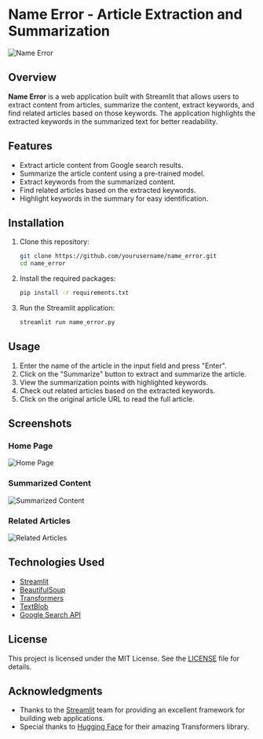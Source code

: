 # Name Error - Article Extraction and Summarization

![Name Error](images/name_error_logo.png)

## Overview

**Name Error** is a web application built with Streamlit that allows users to extract content from articles, summarize the content, extract keywords, and find related articles based on those keywords. The application highlights the extracted keywords in the summarized text for better readability.

## Features

- Extract article content from Google search results.
- Summarize the article content using a pre-trained model.
- Extract keywords from the summarized content.
- Find related articles based on the extracted keywords.
- Highlight keywords in the summary for easy identification.

## Installation

1. Clone this repository:
    ```bash
    git clone https://github.com/yourusername/name_error.git
    cd name_error
    ```

2. Install the required packages:
    ```bash
    pip install -r requirements.txt
    ```

3. Run the Streamlit application:
    ```bash
    streamlit run name_error.py
    ```

## Usage

1. Enter the name of the article in the input field and press "Enter".
2. Click on the "Summarize" button to extract and summarize the article.
3. View the summarization points with highlighted keywords.
4. Check out related articles based on the extracted keywords.
5. Click on the original article URL to read the full article.

## Screenshots

### Home Page
![Home Page](images/home_page.png)

### Summarized Content
![Summarized Content](images/summarized_content.png)

### Related Articles
![Related Articles](images/related_articles.png)

## Technologies Used

- [Streamlit](https://streamlit.io/)
- [BeautifulSoup](https://www.crummy.com/software/BeautifulSoup/)
- [Transformers](https://huggingface.co/transformers/)
- [TextBlob](https://textblob.readthedocs.io/en/dev/)
- [Google Search API](https://pypi.org/project/googlesearch-python/)

## License

This project is licensed under the MIT License. See the [LICENSE](LICENSE) file for details.

## Acknowledgments

- Thanks to the [Streamlit](https://streamlit.io/) team for providing an excellent framework for building web applications.
- Special thanks to [Hugging Face](https://huggingface.co/) for their amazing Transformers library.

